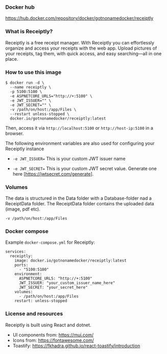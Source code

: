 ### Docker hub
https://hub.docker.com/repository/docker/gotnonamedocker/receiptly

### What is Receiptly?

Receiptly is a free receipt manager. With Receiptly you can effortlessly organize and access your receipts with the web app. Upload pictures of your receipts, tag them, with quick access, and easy searching—all in one place.

### How to use this image

```
$ docker run -d \
  --name receiptly \
  -p 5100:5100 \
  -e ASPNETCORE_URLS="http://+:5100" \
  -e JWT_ISSUER="" \
  -e JWT_SECRET="" \
  -v /path/on/host:/app/Files \
  --restart unless-stopped \
  docker.io/gotnonamedocker/receiptly:latest
```
Then, access it via ```http://localhost:5100``` or ```http://host-ip:5100``` in a browser.

The following environment variables are also used for configuring your Receiptly instance

* ```-e JWT_ISSUER=```
    This is your custom JWT issuer name

* ```-e JWT_SECRET=```
    This is your custom JWT secret value. Generate one here [https://jwtsecret.com/generate].


### Volumes

The data is structured in the Data folder with a Database-folder nad a ReceiptData folder. The ReceiptData folder contains the uploaded data (image, pdf etc).

```
-v /path/on/host:/app/Files
```


### Docker compose

Example ```docker-compose.yml``` for Receiptly:

```
services:
  receiptly:
    image: docker.io/gotnonamedocker/receiptly:latest
    ports:
      - "5100:5100"
    environment:
      ASPNETCORE_URLS: "http://+:5100"
      JWT_ISSUER: "your_custom_issuer_name_here"
      JWT_SECRET: "your_secret_here"
    volumes:
      - /path/on/host:/app/Files
    restart: unless-stopped
```

### License and resources
Receiptly is built using React and dotnet.

* UI components from: https://mui.com/
* Icons from: https://fontawesome.com/
* Toastify: https://fkhadra.github.io/react-toastify/introduction

